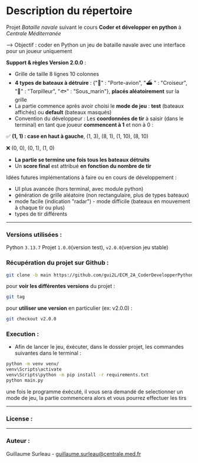 # Description du répertoire
Projet *Bataille navale* suivant le cours **Coder et développer en python** à *Centrale Méditerranée*

--> Objectif : coder en Python un jeu de bataille navale avec une interface pour un joueur uniquement

**Support & règles Version 2.0.0** :
- Grille de taille 8 lignes 10 colonnes 
- **4 types de bateaux à détruire** : {"🚢" : "Porte-avion", "⛴ " : "Croiseur", "🚣" : "Torpilleur", "🐟" : "Sous_marin"}, **placés aléatoirement** sur la grille 
- La partie commence après avoir choisi le **mode de jeu** : **test** (bateaux affichés) ou **default** (bateaux masqués)  
- Convention du développeur :
Les **coordonnées de tir** à saisir (dans le terminal) en tant que joueur **commencent à 1** et non à 0 :

✅ **(1, 1) : case en haut à gauche**, (1, 3), (8, 1), (1, 10), (8, 10)

❌ (0, 0), (0, 1), (1, 0) 
- **La partie se termine une fois tous les bateaux détruits**
- Un **score final** est attribué **en fonction du nombre de tir**

Idées futures implémentations à faire ou en cours de développement :
- UI plus avancée (hors terminal, avec module python)
- génération de grille aléatoire (non rectangulaire, plus de types bateaux)
- mode facile (indication "radar") - mode difficile (bateaux en mouvement à chaque tir ou plus)
- types de tir différents

---

### Versions utilisées :
Python `3.13.7`
Projet `1.0.0`(version test), `v2.0.0`(version jeu stable)

### Récupération du projet sur Github :
```bash
git clone -b main https://github.com/gui2L/ECM_2A_CoderDevelopperPython.git
```

pour **voir les différentes versions** du projet :
```bash
git tag
```

pour **utiliser une version** en particulier (ex: v2.0.0) :
```bash
git checkout v2.0.0
```

### Execution :
- Afin de lancer le jeu, éxécuter, dans le dossier projet, les commandes suivantes dans le terminal :

```bash
python -m venv venv/
venv\Scripts\activate
venv\Scripts\python -m pip install -r requirements.txt 
python main.py
```

une fois le programme éxécuté, il vous sera demandé de selectionner un mode de jeu, la partie commencera alors et vous pourrez effectuer les tirs

---

### License : 

--- 

### Auteur :
Guillaume Surleau - guillaume.surleau@centrale.med.fr